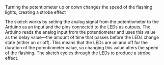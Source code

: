 Turning the potentiometer up or down changes the speed of the flashing
lights, creating a strobe effect

The sketch works by setting the analog signal from the potentiometer
to the Arduino as an input and the pins connected to the LEDs as outputs.
The Arduino reads the analog input from the potentiometer and
uses this value as the delay value—the amount of time that passes
before the LEDs change state (either on or off). This means that the
LEDs are on and off for the duration of the potentiometer value, so
changing this value alters the speed of the flashing. The sketch
cycles through the LEDs to produce a strobe effect.
